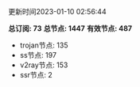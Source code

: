 更新时间2023-01-10 02:56:44

**总订阅: 73**
**总节点: 1447**
**有效节点: 487**
- trojan节点: 135
- ss节点: 197
- v2ray节点: 153
- ssr节点: 2
